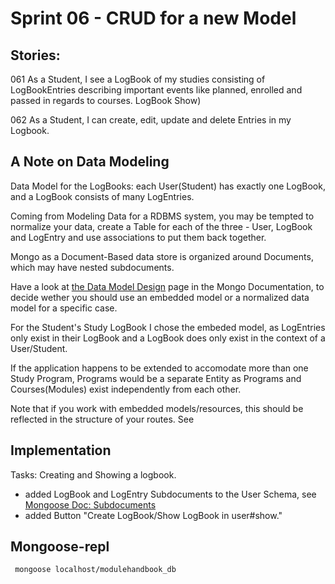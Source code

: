 # Sprint 06 - CRUD for a new Model

## Stories:

061 As a Student, I see a LogBook of my studies consisting of LogBookEntries
 describing important events like planned, enrolled and passed in regards to courses.
 LogBook Show)

062 As a Student, I can create, edit, update and delete Entries in my Logbook.

## A Note on Data Modeling

Data Model for the LogBooks: each User(Student) has exactly one LogBook,
and a LogBook consists of many LogEntries.

Coming from Modeling Data for a RDBMS system, you may be tempted to 
normalize your data, create a Table for each of the three - User, 
LogBook and LogEntry and use associations to put them back together.

Mongo as a Document-Based data store is organized around Documents,
which may have nested subdocuments.

Have a look at [the Data Model Design](https://docs.mongodb.com/manual/core/data-model-design/)
page in the Mongo Documentation, to decide wether you should use an embedded model or a normalized data model for
a specific case.

For the Student's Study LogBook I chose the embeded model, as LogEntries only 
exist in their LogBook and a LogBook does only exist in the context of a User/Student.

If the application happens to be extended to accomodate more than one Study Program,
Programs would be a separate Entity as Programs and Courses(Modules) exist
independently from each other.

Note that if you work with embedded models/resources, this should be 
reflected in the structure of your routes.
See 

## Implementation

Tasks: 
Creating and Showing a logbook.

- added LogBook and LogEntry Subdocuments to the User Schema, see [Mongoose Doc: Subdocuments](https://mongoosejs.com/docs/subdocs.html)
- added Button "Create LogBook/Show LogBook in user#show."

## Mongoose-repl

     mongoose localhost/modulehandbook_db